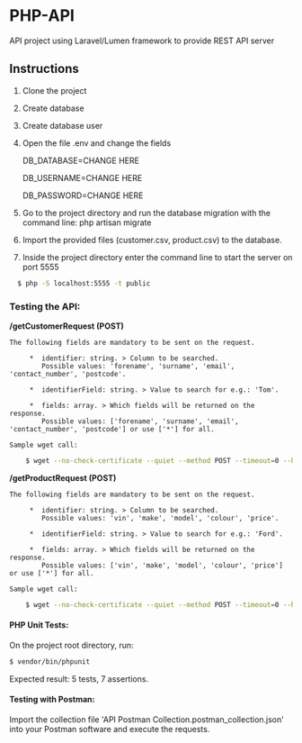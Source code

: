 # PHP-API
API project using Laravel/Lumen framework to provide REST API server

## Instructions

1. Clone the project 

2. Create database

3. Create database user

4. Open the file .env and change the fields 

  	DB_DATABASE=CHANGE HERE
  
  	DB_USERNAME=CHANGE HERE
  
  	DB_PASSWORD=CHANGE HERE
  
  
5. Go to the project directory and run the database migration with the command line: php artisan migrate

6. Import the provided files (customer.csv, product.csv) to the database.

7. Inside the project directory enter the command line to start the server on port 5555

```bash
  $ php -S localhost:5555 -t public
```

### Testing the API:
**/getCustomerRequest (POST)**

	The following fields are mandatory to be sent on the request.
		 
		 *  identifier: string. > Column to be searched. 
		 	Possible values: 'forename', 'surname', 'email', 'contact_number', 'postcode'.
		 
		 *  identifierField: string. > Value to search for e.g.: 'Tom'.
		 
		 *  fields: array. > Which fields will be returned on the response. 
		 	Possible values: ['forename', 'surname', 'email', 'contact_number', 'postcode'] or use ['*'] for all.
		 
	Sample wget call: 
	
```bash
	$ wget --no-check-certificate --quiet --method POST --timeout=0 --header 'Content-Type: application/json' --body-data '{"identifier": "forename", "identifierField": "Tom", "fields": ["surname","postcode"]}' 'http://localhost:5555/getCustomerRequest/'
```
	
	
**/getProductRequest  (POST)**

	The following fields are mandatory to be sent on the request.

		 *  identifier: string. > Column to be searched. 
		 	Possible values: 'vin', 'make', 'model', 'colour', 'price'.

		 *  identifierField: string. > Value to search for e.g.: 'Ford'.

		 *  fields: array. > Which fields will be returned on the response. 
		 	Possible values: ['vin', 'make', 'model', 'colour', 'price'] or use ['*'] for all.
		 
	Sample wget call: 
	
```bash
	$ wget --no-check-certificate --quiet --method POST --timeout=0 --header 'Content-Type: application/json' --body-data '{"identifier": "vin", "identifierField": "ASDF123456", "fields": ["colour","make"]}' 'http://localhost:5555/getProductRequest/'
```
	
#### PHP Unit Tests: 
On the project root directory, run: 
```bash
$ vendor/bin/phpunit
```

Expected result: 5 tests, 7 assertions.

#### Testing with Postman:

Import the collection file 'API Postman Collection.postman_collection.json' into your Postman software and execute the requests. 
